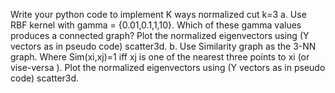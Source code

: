 Write your python code to implement K ways normalized cut k=3
a. Use RBF kernel with gamma = {0.01,0.1,1,10}. Which of these gamma values 
produces a connected graph? Plot the normalized eigenvectors using (Y vectors as 
in pseudo code) scatter3d.
b. Use Similarity graph as the 3-NN graph. Where Sim(xi,xj)=1 iff xj is one of the 
nearest three points to xi (or vise-versa ). Plot the normalized eigenvectors using 
(Y vectors as in pseudo code) scatter3d.
